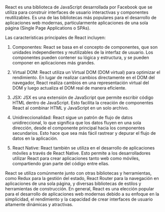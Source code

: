 React es una biblioteca de JavaScript desarrollada por Facebook que se utiliza para construir interfaces de usuario interactivas y componentes reutilizables. Es una de las bibliotecas más populares para el desarrollo de aplicaciones web modernas, particularmente aplicaciones de una sola página (Single Page Applications o SPAs).

Las características principales de React incluyen:

1. Componentes: React se basa en el concepto de componentes, que son unidades independientes y reutilizables de la interfaz de usuario. Los componentes pueden contener su lógica y estructura, y se pueden componer en aplicaciones más grandes.
    
2. Virtual DOM: React utiliza un Virtual DOM (DOM virtual) para optimizar el rendimiento. En lugar de realizar cambios directamente en el DOM del navegador, React realiza cambios en una representación virtual del DOM y luego actualiza el DOM real de manera eficiente.
    
3. JSX: JSX es una extensión de JavaScript que permite escribir código HTML dentro de JavaScript. Esto facilita la creación de componentes React al combinar HTML y JavaScript en un solo archivo.
    
4. Unidireccionalidad: React sigue un patrón de flujo de datos unidireccional, lo que significa que los datos fluyen en una sola dirección, desde el componente principal hacia los componentes secundarios. Esto hace que sea más fácil rastrear y depurar el flujo de datos en la aplicación.
    
5. React Native: React también se utiliza en el desarrollo de aplicaciones móviles a través de React Native. Esto permite a los desarrolladores utilizar React para crear aplicaciones tanto web como móviles, compartiendo gran parte del código entre ellas.
    

React se utiliza comúnmente junto con otras bibliotecas y herramientas, como Redux para la gestión del estado, React Router para la navegación en aplicaciones de una sola página, y diversas bibliotecas de estilos y herramientas de construcción. En general, React es una elección popular para el desarrollo de aplicaciones web modernas debido a su enfoque en la simplicidad, el rendimiento y la capacidad de crear interfaces de usuario altamente dinámicas y atractivas.